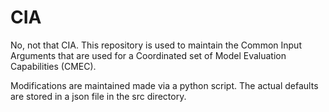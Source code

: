 # CIA

No, not that CIA.  This repository is used to maintain the Common Input Arguments that are used for a Coordinated set of Model Evaluation Capabilities (CMEC).  

Modifications are maintained made via a python script.  The actual defaults are stored in a json file in the src directory.
